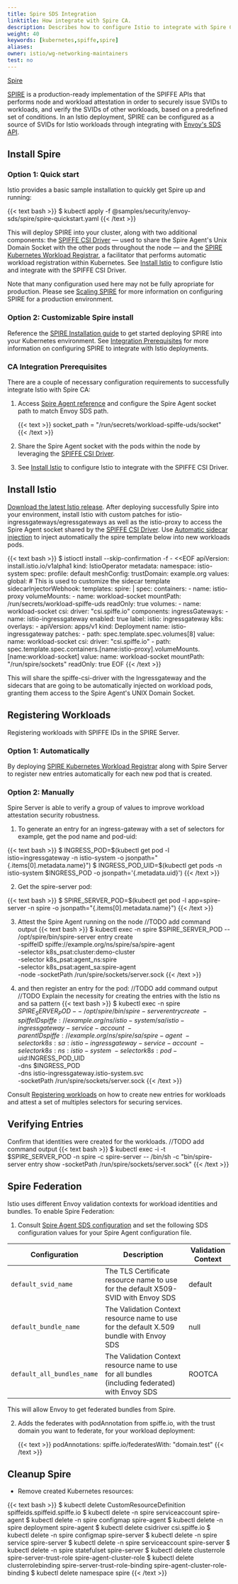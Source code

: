 ```yaml
---
title: Spire SDS Integration
linktitle: How integrate with Spire CA.
description: Describes how to configure Istio to integrate with Spire CA via Secret Discovery Service.
weight: 40
keywords: [kubernetes,spiffe,spire]
aliases:
owner: istio/wg-networking-maintainers
test: no
---
```


[Spire](/docs/ops/integrations/spire/)

[SPIRE](https://spiffe.io/docs/latest/spire-about/spire-concepts/) is a production-ready implementation of the SPIFFE APIs that performs node
and workload attestation in order to securely issue SVIDs to workloads, and verify
the SVIDs of other workloads, based on a predefined set of conditions. In an Istio deployment, SPIRE can be
configured as a source of SVIDs for Istio workloads through integrating with [Envoy's SDS API](https://www.envoyproxy.io/docs/envoy/latest/configuration/security/secret).

## Install Spire

### Option 1: Quick start

Istio provides a basic sample installation to quickly get Spire up and running:

{{< text bash >}}
$ kubectl apply -f @samples/security/envoy-sds/spire/spire-quickstart.yaml
{{< /text >}}

This will deploy SPIRE into your cluster, along with two additional components: the [SPIFFE CSI Driver](https://github.com/spiffe/spiffe-csi) — used to share the Spire Agent's Unix Domain Socket with the other
pods throughout the node — and the [SPIRE Kubernetes Workload Registrar](https://github.com/spiffe/spire/tree/main/support/k8s/k8s-workload-registrar), a facilitator that performs automatic workload registration
within Kubernetes. See [Install Istio](#install-istio) to configure Istio and integrate with the SPIFFE CSI Driver.

Note that many configuration used here may not be fully apropriate for production. 
Please see [Scaling SPIRE](https://spiffe.io/docs/latest/planning/scaling_spire/) for more information on configuring SPIRE for a production environment.

### Option 2: Customizable Spire install

Reference the [SPIRE Installation guide](https://spiffe.io/docs/latest/try/getting-started-k8s/) 
to get started deploying SPIRE into your Kubernetes environment. See [Integration Prerequisites](#integration-prerequisites)
for more information on configuring SPIRE to integrate with Istio deployments.

### CA Integration Prerequisites

There are a couple of necessary configuration requirements to successfully integrate Istio with Spire CA:

1. Access [Spire Agent reference](https://spiffe.io/docs/latest/deploying/spire_agent/#agent-configuration-file) and
   configure the Spire Agent socket path to match Envoy SDS path.

   {{< text >}}
   socket_path = "/run/secrets/workload-spiffe-uds/socket"
   {{< /text >}}

2. Share the Spire Agent socket with the pods within the node by leveraging the
   [SPIFFE CSI Driver](https://github.com/spiffe/spiffe-csi).

3. See [Install Istio](#install-istio) to configure Istio to integrate with the SPIFFE CSI Driver.

## Install Istio

[Download the latest Istio release](https://istio.io/latest/docs/setup/getting-started/#download).
After deploying successfully Spire into your environment, install Istio with custom patches for istio-ingressgateways/egressgateways as well as the istio-proxy
to access the Spire Agent socket shared by the [SPIFFE CSI Driver](https://github.com/spiffe/spiffe-csi). Use
[Automatic sidecar injection](https://istio.io/latest/docs/setup/additional-setup/sidecar-injection/#automatic-sidecar-injection)
to inject automatically the spire template below into new workloads pods.

   {{< text bash >}}
   $ istioctl install --skip-confirmation -f - <<EOF
   apiVersion: install.istio.io/v1alpha1
   kind: IstioOperator
   metadata:
     namespace: istio-system
   spec:
     profile: default
     meshConfig:
       trustDomain: example.org
     values:
       global:
       # This is used to customize the sidecar template
       sidecarInjectorWebhook:
         templates:
           spire: |
             spec:
               containers:
               - name: istio-proxy
                 volumeMounts:
                 - name: workload-socket
                   mountPath: /run/secrets/workload-spiffe-uds
                   readOnly: true
               volumes:
                 - name: workload-socket
                   csi:
                     driver: "csi.spiffe.io"
     components:
       ingressGateways:
         - name: istio-ingressgateway
           enabled: true
           label:
             istio: ingressgateway
           k8s:
             overlays:
               - apiVersion: apps/v1
                 kind: Deployment
                 name: istio-ingressgateway
                 patches:
                   - path: spec.template.spec.volumes[8]
                     value:
                       name: workload-socket
                       csi:
                         driver: "csi.spiffe.io"
                   - path: spec.template.spec.containers.[name:istio-proxy].volumeMounts.[name:workload-socket]
                     value:
                       name: workload-socket
                       mountPath: "/run/spire/sockets"
                       readOnly: true
   EOF
   {{< /text >}}

This will share the spiffe-csi-driver with the Ingressgateway and the sidecars that are going
to be automatically injected on workload pods, granting them access to the Spire Agent's UNIX Domain Socket.


## Registering Workloads

Registering workloads with SPIFFE IDs in the SPIRE Server.

### Option 1: Automatically

By deploying [SPIRE Kubernetes Workload Registrar](https://github.com/spiffe/spire/tree/main/support/k8s/k8s-workload-registrar)
along with Spire Server to register new entries automatically for each new pod that is created.

### Option 2: Manually

Spire Server is able to verify a group of values to improve workload attestation security
robustness.

1. To generate an entry for an ingress-gateway with a set of selectors for example, get the
   pod name and pod-uid:

{{< text bash >}}
$ INGRESS_POD=$(kubectl get pod -l istio=ingressgateway -n istio-system -o jsonpath="{.items[0].metadata.name}")
$ INGRESS_POD_UID=$(kubectl get pods -n istio-system $INGRESS_POD -o jsonpath='{.metadata.uid}')
{{< /text >}}

2. Get the spire-server pod:

{{< text bash >}}
$ SPIRE_SERVER_POD=$(kubectl get pod -l app=spire-server -n spire -o jsonpath="{.items[0].metadata.name}")
{{< /text >}}

3. Attest the Spire Agent running on the node
   //TODO add command output
   {{< text bash >}}
   $ kubectl exec -n spire $SPIRE_SERVER_POD -- \
   /opt/spire/bin/spire-server entry create \
   -spiffeID spiffe://example.org/ns/spire/sa/spire-agent \
   -selector k8s_psat:cluster:demo-cluster \
   -selector k8s_psat:agent_ns:spire \
   -selector k8s_psat:agent_sa:spire-agent \
   -node -socketPath /run/spire/sockets/server.sock
   {{< /text >}}

4. and then register an entry for the pod:
   //TODO add command output
   //TODO Explain the necessity for creating the entries with the Istio ns and sa pattern
   {{< text bash >}}
   $ kubectl exec -n spire $SPIRE_SERVER_POD -- \
   /opt/spire/bin/spire-server entry create \
   -spiffeID spiffe://example.org/ns/istio-system/sa/istio-ingressgateway-service-account \
   -parentID spiffe://example.org/ns/spire/sa/spire-agent \
   -selector k8s:sa:istio-ingressgateway-service-account \
   -selector k8s:ns:istio-system \
   -selector k8s:pod-uid:$INGRESS_POD_UID \
   -dns $INGRESS_POD \
   -dns istio-ingressgateway.istio-system.svc \
   -socketPath /run/spire/sockets/server.sock
   {{< /text >}}


Consult [Registering workloads](https://spiffe.io/docs/latest/deploying/registering/) on how
to create new entries for workloads and attest a set of multiples selectors for securing services.

## Verifying Entries

Confirm that identities were created for the workloads.
//TODO add command output
{{< text bash >}}
$ kubectl exec -i -t $SPIRE_SERVER_POD -n spire -c spire-server -- /bin/sh -c "bin/spire-server entry show -socketPath /run/spire/sockets/server.sock"
{{< /text >}}

## Spire Federation

Istio uses different Envoy validation contexts for workload identities and bundles.
To enable Spire Federation:

1. Consult [Spire Agent SDS configuration](https://github.com/spiffe/spire/blob/main/doc/spire_agent.md#sds-configuration) and set the following 
SDS configuration values for your Spire Agent configuration file.

| Configuration              | Description                                                                                      | Validation Context |
| -------------------------- | ------------------------------------------------------------------------------------------------ |--------------------|
| `default_svid_name`        | The TLS Certificate resource name to use for the default X509-SVID with Envoy SDS                | default            |
| `default_bundle_name`      | The Validation Context resource name to use for the default X.509 bundle with Envoy SDS          | null               |
| `default_all_bundles_name` | The Validation Context resource name to use for all bundles (including federated) with Envoy SDS | ROOTCA             |

This will allow Envoy to get federated bundles from Spire.

2. Adds the federates with podAnnotation from spiffe.io, with the trust domain you want to federate, for your workload deployment:

   {{< text  >}}
   podAnnotations:
     spiffe.io/federatesWith: "domain.test"
   {{< /text >}}

## Cleanup Spire

* Remove created Kubernetes resources:

{{< text bash >}}
$ kubectl delete CustomResourceDefinition spiffeids.spiffeid.spiffe.io
$ kubectl delete -n spire serviceaccount spire-agent
$ kubectl delete -n spire configmap spire-agent
$ kubectl delete -n spire deployment spire-agent
$ kubectl delete csidriver csi.spiffe.io
$ kubectl delete -n spire configmap spire-server
$ kubectl delete -n spire service spire-server
$ kubectl delete -n spire serviceaccount spire-server
$ kubectl delete -n spire statefulset spire-server
$ kubectl delete clusterrole spire-server-trust-role spire-agent-cluster-role
$ kubectl delete clusterrolebinding spire-server-trust-role-binding spire-agent-cluster-role-binding
$ kubectl delete namespace spire
{{< /text >}}
